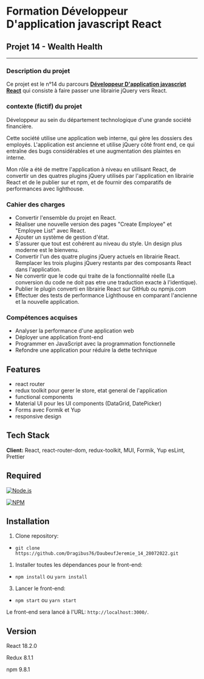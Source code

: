 # Formation Développeur D'application javascript React

## Projet 14 - Wealth Health

---

### Description du projet

Ce projet est le n°14 du parcours [**Développeur D'application javascript React**](https://openclassrooms.com/fr/paths/516-developpeur-dapplication-javascript-react "Développeur D'application javascript React") qui consiste à faire passer une librairie jQuery vers React.

### contexte (fictif) du projet

Développeur au sein du département technologique d'une grande société financière.

Cette société utilise une application web interne, qui gère les dossiers des employés. L'application est ancienne et utilise jQuery côté front end, ce qui entraîne des bugs considérables et une augmentation des plaintes en interne.

Mon rôle a été de mettre l'application à niveau en utilisant React, de convertir un des quatres plugins jQuery utilisés par l'application en librairie React et de le publier sur et npm, et de fournir des comparatifs de performances avec lighthouse.

### Cahier des charges

- Convertir l'ensemble du projet en React.
- Réaliser une nouvelle version des pages "Create Employee" et "Employee List" avec React.
- Ajouter un système de gestion d'état.
- S'assurer que tout est cohérent au niveau du style. Un design plus moderne est le bienvenu.
- Convertir l'un des quatre plugins jQuery actuels en librairie React. Remplacer les trois plugins jQuery restants par des composants React dans l'application.
- Ne convertir que le code qui traite de la fonctionnalité réelle (La conversion du code ne doit pas etre une traduction exacte à l'identique).
- Publier le plugin converti en librairie React sur GitHub ou npmjs.com
- Effectuer des tests de performance Lighthouse en comparant l'ancienne et la nouvelle application.

### Compétences acquises
- Analyser la performance d'une application web
- Déployer une application front-end
- Programmer en JavaScript avec la programmation fonctionnelle
- Refondre une application pour réduire la dette technique
## Features
- react router
- redux toolkit pour gerer le store, etat general de l'application
- functional components
- Material UI pour les UI components (DataGrid, DatePicker)
- Forms avec Formik et Yup
- responsive design
## Tech Stack

**Client:** React, react-router-dom, redux-toolkit, MUI, Formik, Yup esLint, Prettier

## Required

[![Node.js](https://custom-icon-badges.demolab.com/badge/-Node.js-339933?style=for-the-badge&logo=node.js&logoColor=white)](https://nodejs.org/)

[![NPM](https://img.shields.io/badge/-NPM-CC3534?logo=npm&logoColor=white&style=for-the-badge)](https://docs.npmjs.com/downloading-and-installing-node-js-and-npm)

## Installation

1. Clone repository:

- `git clone https://github.com/Dragibus76/DaubeufJeremie_14_28072022.git`

1. Installer toutes les dépendances pour le front-end:

- `npm install` ou `yarn install`

3. Lancer le front-end:

- `npm start` ou `yarn start`

Le front-end sera lancé à l'URL:
`http://localhost:3000/`.

## Version
React 18.2.0

Redux 8.1.1

npm 9.8.1